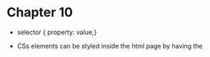 # Chapter 10

* selector { 
   property: value;}
* CSs elements can be styled inside the html page by having the <style> element use the type attribute to indicate that the styles are specified in CSS. . 

* "*" applies to all elements in the document
* match element names such as p, h1, h2{}
* .class to get elements of a class, p.class would grab only p elements of a class
* #id 
* li>a {} would get any a elements that are chidren of li elements
* p a would get any a that is a descendant (nested inside) of a p. 
* h1+p is the adjacent sibling selector
* h1~p{} all siblings that are p

__note:__ "!" indicates that something IS important, is not "not" 

* :browserCam.com
